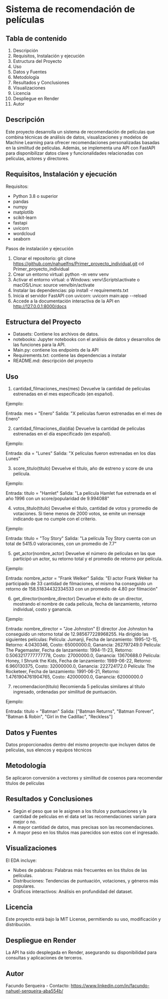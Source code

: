 # Sistema de recomendación de películas

## Tabla de contenido

1.	Descripción
2.	Requisitos, Instalación y ejecución
3.	Estructura del Proyecto
4.	Uso
5.	Datos y Fuentes
6.	Metodología
7.	Resultados y Conclusiones
8.	Visualizaciones
9.	Licencia
10.	Despliegue en Render
11.	Autor

## Descripción

Este proyecto desarrolla un sistema de recomendación de películas que combina técnicas de análisis de datos, visualizaciones y modelos de Machine Learning para ofrecer recomendaciones personalizadas basadas en la similitud de películas. Además, se implementa una API con FastAPI para disponibilizar datos clave y funcionalidades relacionadas con películas, actores y directores.

## Requisitos, Instalación y ejecución

Requisitos:
+	Python 3.8 o superior
+	pandas
+	numpy
+	matplotlib
+	scikit-learn
+	fastapi
+	uvicorn
+	wordcloud
+	seaborn

Pasos de instalación y ejecución

1.	Clonar el repositorio: git clone https://github.com/nahuelfns/Primer_proyecto_individual.git
cd Primer_proyecto_individual
2.	Crear un entorno virtual: python -m venv venv
3.	Activar el entorno virtual:
o	Windows: venv\Scripts\activate
o	macOS/Linux: source venv/bin/activate
4.	Instalar las dependencias: pip install -r requirements.txt
5. Inicia el servidor FastAPI con uvicorn: uvicorn main:app --reload
6. Accede a la documentación interactiva de la API en http://127.0.0.1:8000/docs

## Estructura del Proyecto

+	Datasets: Contiene los archivos de datos.
+	notebooks: Jupyter notebooks con el análisis de datos y desarrollos de las funciones para la API.
+	Main.py: contiene los endpoints de la API
+	Requirements.txt: contiene las dependencias a instalar 
+	README.md: descripción del proyecto

## Uso

1. cantidad_filmaciones_mes(mes)
Devuelve la cantidad de películas estrenadas en el mes especificado (en español).

Ejemplo:

Entrada: mes = "Enero"
Salida: "X películas fueron estrenadas en el mes de Enero"

2. cantidad_filmaciones_dia(dia)
Devuelve la cantidad de películas estrenadas en el día especificado (en español).

Ejemplo:

Entrada: dia = "Lunes"
Salida: "X películas fueron estrenadas en los días Lunes"

3. score_titulo(titulo)
Devuelve el título, año de estreno y score de una película.

Ejemplo:

Entrada: titulo = "Hamlet"
Salida: "La película Hamlet fue estrenada en el año 1996 con un score/popularidad de 9.994088"

4. votos_titulo(titulo)
Devuelve el título, cantidad de votos y promedio de votaciones. Si tiene menos de 2000 votos, se emite un mensaje indicando que no cumple con el criterio.

Ejemplo:

Entrada: titulo = "Toy Story"
Salida: "La película Toy Story cuenta con un total de 5415.0 valoraciones, con un promedio de 7.7"

5. get_actor(nombre_actor)
Devuelve el número de películas en las que participó un actor, su retorno total y el promedio de retorno por película.

Ejemplo:

Entrada: nombre_actor = "Frank Welker"
Salida: "El actor Frank Welker ha participado de 33 cantidad de filmaciones, el mismo ha conseguido un retorno de 158.51834432334533 con un promedio de 4.80 por filmación"

6. get_director(nombre_director)
Devuelve el éxito de un director, mostrando el nombre de cada película, fecha de lanzamiento, retorno individual, costo y ganancia.

Ejemplo:

Entrada: nombre_director = "Joe Johnston"
El director Joe Johnston ha conseguido un retorno total de 12.985677228968255.
Ha dirigido las siguientes películas:
Película: Jumanji, Fecha de lanzamiento: 1995-12-15, Retorno: 4.0430346, Costo: 65000000.0, Ganancia: 262797249.0
Película: The Pagemaster, Fecha de lanzamiento: 1994-11-23, Retorno: 0.5063217777777778, Costo: 27000000.0, Ganancia: 13670688.0
Película: Honey, I Shrunk the Kids, Fecha de lanzamiento: 1989-06-22, Retorno: 6.960130375, Costo: 32000000.0, Ganancia: 222724172.0
Película: The Rocketeer, Fecha de lanzamiento: 1991-06-21, Retorno: 1.4761904761904765, Costo: 42000000.0, Ganancia: 62000000.0

7. recomendacion(titulo)
Recomienda 5 películas similares al título ingresado, ordenadas por similitud de puntuación.

Ejemplo:

Entrada: titulo = "Batman"
Salida: ["Batman Returns", "Batman Forever", "Batman & Robin", "Girl in the Cadillac", "Reckless"]

## Datos y Fuentes

Datos proporcionados dentro del mismo proyecto que incluyen datos de películas, sus elencos y equipos técnicos

## Metodología

Se aplicaron conversión a vectores y similitud de cosenos para recomendar títulos de películas

## Resultados y Conclusiones

+	Según el peso que se le asignen a los títulos y puntuaciones y la cantidad de peliculas en el data set las recomendaciones varían para mejor o no.
+	A mayor cantidad de datos, mas precisas son las recomendaciones.
+	A mayor peso en los títulos mas parecidos son estos con el ingresado.

## Visualizaciones

El EDA incluye:

+ Nubes de palabras: Palabras más frecuentes en los títulos de las películas.
+ Distribuciones: Tendencias de puntuación, votaciones, y géneros más populares.
+ Gráficos interactivos: Análisis en profundidad del dataset.

## Licencia

Este proyecto está bajo la MIT License, permitiendo su uso, modificación y distribución.

## Despliegue en Render

La API ha sido desplegada en Render, asegurando su disponibilidad para consultas y aplicaciones de terceros.

## Autor
Facundo Serqueira - Contacto: https://www.linkedin.com/in/facundo-nahuel-serqueira-aba554b/
